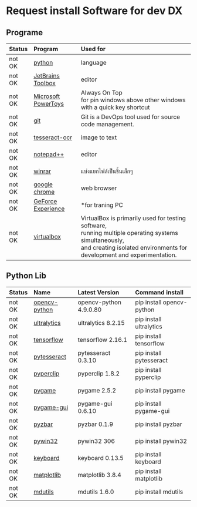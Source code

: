 



# Request install Software for dev DX

## Programe
  

|Status|Program|Used for|
| :--- | :--- | :--- |
|not OK|[python](https://www.python.org/downloads/release/python-31011/)|language|
|not OK|[JetBrains Toolbox](https://www.jetbrains.com/toolbox-app/)|editor|
|not OK|[Microsoft PowerToys](https://learn.microsoft.com/th-th/windows/powertoys/)|Always On Top <br>for pin windows above other windows with a quick key shortcut|
|not OK|[git](https://git-scm.com/download/win/)|Git is a DevOps tool used for source code management.|
|not OK|[tesseract-ocr](https://github.com/UB-Mannheim/tesseract/wiki)|image to text|
|not OK|[notepad++](https://notepad-plus-plus.org/downloads/)|editor|
|not OK|[winrar](https://www.win-rar.com/predownload.html/)|แบ่งแยกไฟล์เป็นชิ้นเล็กๆ|
|not OK|[google chrome](https://www.google.com/intl/th/chrome/)|web browser|
|not OK|[GeForce Experience](https://www.nvidia.com/en-us/geforce/geforce-experience/)|*for traning PC|
|not OK|[virtualbox](https://www.virtualbox.org/wiki/Downloads/)|VirtualBox is primarily used for testing software, <br>running multiple operating systems simultaneously, <br>and creating isolated environments for development and experimentation.|

## Python Lib
  

|Status|Name|Latest Version|Command install|
| :--- | :--- | :--- | :--- |
|not OK|[opencv-python](https://pypi.org/project/opencv-python/)|opencv-python 4.9.0.80|pip install opencv-python|
|not OK|[ultralytics](https://pypi.org/project/ultralytics/)|ultralytics 8.2.15|pip install ultralytics|
|not OK|[tensorflow](https://pypi.org/project/tensorflow/)|tensorflow 2.16.1|pip install tensorflow|
|not OK|[pytesseract](https://pypi.org/project/pytesseract/)|pytesseract 0.3.10|pip install pytesseract|
|not OK|[pyperclip](https://pypi.org/project/pyperclip/)|pyperclip 1.8.2|pip install pyperclip|
|not OK|[pygame](https://pypi.org/project/pygame/)|pygame 2.5.2|pip install pygame|
|not OK|[pygame-gui](https://pypi.org/project/pygame-gui/)|pygame-gui 0.6.10|pip install pygame-gui|
|not OK|[pyzbar](https://pypi.org/project/pyzbar/)|pyzbar 0.1.9|pip install pyzbar|
|not OK|[pywin32](https://pypi.org/project/pywin32/)|pywin32 306|pip install pywin32|
|not OK|[keyboard](https://pypi.org/project/keyboard/)|keyboard 0.13.5|pip install keyboard|
|not OK|[matplotlib](https://pypi.org/project/matplotlib/)|matplotlib 3.8.4|pip install matplotlib|
|not OK|[mdutils](https://pypi.org/project/mdutils/)|mdutils 1.6.0|pip install mdutils|
